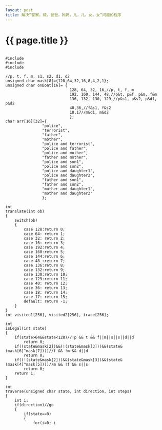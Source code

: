 ```yaml
---
layout: post
title: 解决“警察，贼，爸爸，妈妈，儿，儿，女，女”问题的程序
---
```


{{ page.title }}
===============

<pre>
<code>
#include <stdio.h>
#include <string.h>
#include <stdlib.h>

//p, t, f, m, s1, s2, d1, d2
unsigned char mask[8]={128,64,32,16,8,4,2,1};
unsigned char onBoat[16]= {
                            128, 64, 32, 16,//p, t, f, m
                            192, 160, 144, 48,//p&t, p&f, p&m, f&m
                            136, 132, 130, 129,//p&s1, p&s2, p&d1, p&d2
                            40,36,//f&s1, f&s2
                            18,17//m&d1, m&d2
                            };
char arr[16][32]={
                "police",
                "terrorist",
                "father",
                "mother",
                "police and terrorist",
                "police and father",
                "police and mother",
                "father and mother",
                "police and son1",
                "police and son2",
                "police and daughter1",
                "police and daughter2",
                "father and son1",
                "father and son2",
                "mother and daughter1",
                "mother and daughter2"
                };
            
int
translate(int ob)
{
    switch(ob)
    {
        case 128:return 0;
        case 64: return 1;
        case 32: return 2;
        case 16: return 3;
        case 192:return 4;
        case 160:return 5;
        case 144:return 6;
        case 48 :return 7;
        case 136:return 8;
        case 132:return 9;
        case 130:return 10;
        case 129:return 11;
        case 40: return 12;
        case 36: return 13;
        case 18: return 14;
        case 17: return 15;
        default: return -1;
    }
}
int visited1[256], visited2[256], trace[256];

int
isLegal(int state)
{
    if(state>64&&state<128)//!p && t && f||m||s||s||d||d 
        return 0;
    if((state&mask[2])&&(!(state&mask[3]))&&(state&(mask[6]^mask[7])))//f && !m && d||d
        return 0;
    if((!(state&mask[2]))&&(state&mask[3])&&(state&(mask[4]^mask[5])))//m && !f && s||s
        return 0;
    return 1;
}

int
traverse(unsigned char state, int direction, int steps)
{
    int i;
    if(direction)//go
    {
        if(state==0)
        {
            for(i=0; i<steps; i++)
                printf("%s %s\r\n", arr[translate(trace[i])], (i%2? "return":"go"));
            printf("\r\n");
            return 1;
        }
        if(visited1[state]!=0)
            return 1;
        visited1[state]=1;
        for(i=0; i<16; i++)
        {
            if((state&onBoat[i])==onBoat[i])
            {
                if(isLegal(state^onBoat[i])&&isLegal((~state)^onBoat[i]))
                {
                    trace[steps]=onBoat[i];
                    traverse((~state)^onBoat[i], !direction, steps+1);
                }
            }
        }
        visited1[state]=0;
    }
    else//return
    {
        if(state==255)
        {
            for(i=0; i<steps; i++)
                printf("%s %s\r\n", arr[translate(trace[i])], (i%2? "return":"go"));
            printf("\r\n");
            return 1;
        }
        if(visited2[state]!=0)
            return 1;
        visited2[state]=1;
        for(i=0; i<16; i++)
        {
            if((state&onBoat[i])==onBoat[i])
            {
                if(isLegal(state^onBoat[i])&&isLegal((~state)^onBoat[i]))
                {
                    trace[steps]=onBoat[i];
                    traverse((~state)^onBoat[i], !direction, steps+1);
                }
            }
        }
        visited2[state]=0;
    }
    return 1;
}

int
main(int argc, char **argv)
{
    traverse(255, 1, 0);
    return 0;
}
</code>
</pre>
